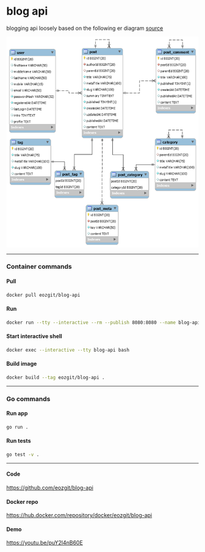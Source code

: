 # blog api

blogging api loosely based on the following er diagram [source](https://mysql.tutorials24x7.com/blog/guide-to-design-a-database-for-blog-management-in-mysql)

[![er diagram](er.png)](https://mysql.tutorials24x7.com/blog/guide-to-design-a-database-for-blog-management-in-mysql)

---

### Container commands

#### Pull
```sh
docker pull eozgit/blog-api
```

#### Run
```sh
docker run --tty --interactive --rm --publish 8080:8080 --name blog-api eozgit/blog-api
```

#### Start interactive shell
```sh
docker exec --interactive --tty blog-api bash
```

#### Build image
```sh
docker build --tag eozgit/blog-api .
```

---

### Go commands

#### Run app
```sh
go run .
```

#### Run tests
```sh
go test -v .
```

---

#### Code
https://github.com/eozgit/blog-api

#### Docker repo
https://hub.docker.com/repository/docker/eozgit/blog-api

#### Demo
https://youtu.be/puY2l4nB60E
